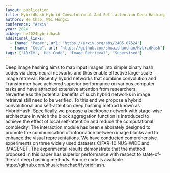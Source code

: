 ```yaml
---
layout: publication
title: Hybridhash Hybrid Convolutional And Self-attention Deep Hashing For Image Retrieval
authors: He Chao, Wei Hongxi
conference: "Arxiv"
year: 2024
bibkey: he2024hybridhash
additional_links:
  - {name: "Paper", url: "https://arxiv.org/abs/2405.07524"}
  - {name: "Code", url: "https://github.com/shuaichaochao/HybridHash"}
tags: ['ARXIV', 'Has Code', 'Image Retrieval', 'Supervised']
---
```

Deep image hashing aims to map input images into simple binary hash codes via deep neural networks and thus enable effective large-scale image retrieval. Recently hybrid networks that combine convolution and Transformer have achieved superior performance on various computer tasks and have attracted extensive attention from researchers. Nevertheless the potential benefits of such hybrid networks in image retrieval still need to be verified. To this end we propose a hybrid convolutional and self-attention deep hashing method known as HybridHash. Specifically we propose a backbone network with stage-wise architecture in which the block aggregation function is introduced to achieve the effect of local self-attention and reduce the computational complexity. The interaction module has been elaborately designed to promote the communication of information between image blocks and to enhance the visual representations. We have conducted comprehensive experiments on three widely used datasets CIFAR-10 NUS-WIDE and IMAGENET. The experimental results demonstrate that the method proposed in this paper has superior performance with respect to state-of-the-art deep hashing methods. Source code is available https://github.com/shuaichaochao/HybridHash.
